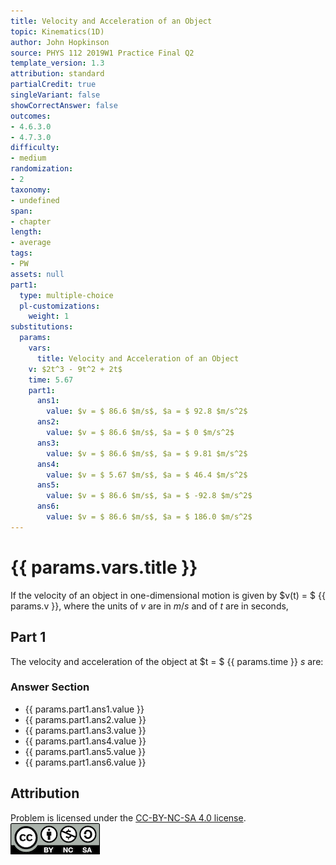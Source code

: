 ```yaml
---
title: Velocity and Acceleration of an Object
topic: Kinematics(1D)
author: John Hopkinson
source: PHYS 112 2019W1 Practice Final Q2
template_version: 1.3
attribution: standard
partialCredit: true
singleVariant: false
showCorrectAnswer: false
outcomes:
- 4.6.3.0
- 4.7.3.0
difficulty:
- medium
randomization:
- 2
taxonomy:
- undefined
span:
- chapter
length:
- average
tags:
- PW
assets: null
part1:
  type: multiple-choice
  pl-customizations:
    weight: 1
substitutions:
  params:
    vars:
      title: Velocity and Acceleration of an Object
    v: $2t^3 - 9t^2 + 2t$
    time: 5.67
    part1:
      ans1:
        value: $v = $ 86.6 $m/s$, $a = $ 92.8 $m/s^2$
      ans2:
        value: $v = $ 86.6 $m/s$, $a = $ 0 $m/s^2$
      ans3:
        value: $v = $ 86.6 $m/s$, $a = $ 9.81 $m/s^2$
      ans4:
        value: $v = $ 5.67 $m/s$, $a = $ 46.4 $m/s^2$
      ans5:
        value: $v = $ 86.6 $m/s$, $a = $ -92.8 $m/s^2$
      ans6:
        value: $v = $ 86.6 $m/s$, $a = $ 186.0 $m/s^2$
---
```

# {{ params.vars.title }}
If the velocity of an object in one-dimensional motion is given by $v(t) = $ {{ params.v }}, where the units of $v$ are in $m/s$ and of $t$ are in seconds,

## Part 1

The velocity and acceleration of the object at $t = $ {{ params.time }} $s$ are:

### Answer Section

- {{ params.part1.ans1.value }}
- {{ params.part1.ans2.value }}
- {{ params.part1.ans3.value }}
- {{ params.part1.ans4.value }}
- {{ params.part1.ans5.value }}
- {{ params.part1.ans6.value }}

## Attribution

Problem is licensed under the [CC-BY-NC-SA 4.0 license](https://creativecommons.org/licenses/by-nc-sa/4.0/).<br> ![The Creative Commons 4.0 license requiring attribution-BY, non-commercial-NC, and share-alike-SA license.](https://raw.githubusercontent.com/firasm/bits/master/by-nc-sa.png)